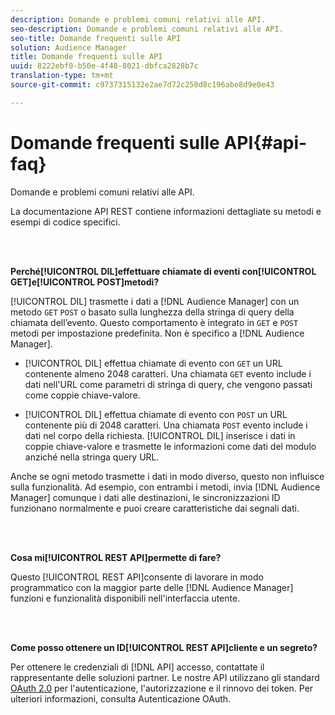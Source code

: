 ```yaml
---
description: Domande e problemi comuni relativi alle API.
seo-description: Domande e problemi comuni relativi alle API.
seo-title: Domande frequenti sulle API
solution: Audience Manager
title: Domande frequenti sulle API
uuid: 8222ebf0-b50e-4f48-8021-dbfca2828b7c
translation-type: tm+mt
source-git-commit: c9737315132e2ae7d72c250d8c196abe8d9e0e43

---
```



# Domande frequenti sulle API{#api-faq}

Domande e problemi comuni relativi alle API.

<!-- 

faq_api.xml

 -->

La documentazione API [](../api/rest-api-main/rest-api-main.md) REST contiene informazioni dettagliate su metodi e esempi di codice specifici.

<br> 

**Perché[!UICONTROL DIL]effettuare chiamate di eventi con[!UICONTROL GET]e[!UICONTROL POST]metodi?**

[!UICONTROL DIL] trasmette i dati a [!DNL Audience Manager] con un metodo `GET` `POST` o basato sulla lunghezza della stringa di query della chiamata dell’evento. Questo comportamento è integrato in `GET` e `POST` metodi per impostazione predefinita. Non è specifico a [!DNL Audience Manager].

* [!UICONTROL DIL] effettua chiamate di evento con `GET` un URL contenente almeno 2048 caratteri. Una chiamata `GET` evento include i dati nell'URL come parametri di stringa di query, che vengono passati come coppie chiave-valore.

* [!UICONTROL DIL] effettua chiamate di evento con `POST` un URL contenente più di 2048 caratteri. Una chiamata `POST` evento include i dati nel corpo della richiesta. [!UICONTROL DIL] inserisce i dati in coppie chiave-valore e trasmette le informazioni come dati del modulo anziché nella stringa query URL.

Anche se ogni metodo trasmette i dati in modo diverso, questo non influisce sulla funzionalità. Ad esempio, con entrambi i metodi, invia [!DNL Audience Manager] comunque i dati alle destinazioni, le sincronizzazioni ID funzionano normalmente e puoi creare caratteristiche dai segnali dati.

<br> 

**Cosa mi[!UICONTROL REST API]permette di fare?**

Questo [!UICONTROL REST API]consente di lavorare in modo programmatico con la maggior parte delle [!DNL Audience Manager] funzioni e funzionalità disponibili nell'interfaccia utente.

<br> 

**Come posso ottenere un ID[!UICONTROL REST API]cliente e un segreto?**

Per ottenere le credenziali di [!DNL API] accesso, contattate il rappresentante delle soluzioni partner. Le nostre API utilizzano gli standard [OAuth 2.0](https://oauth.net/2/) per l'autenticazione, l'autorizzazione e il rinnovo dei token. Per ulteriori informazioni, consulta Autenticazione [](../api/rest-api-main/aam-api-getting-started.md#oauth) OAuth.
